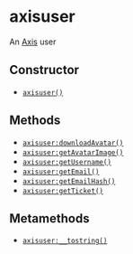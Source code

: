 axisuser
========

An [Axis](/axis) user

Constructor
-----------

* [`axisuser()`](axisuser.axisuser)

Methods
-------

* [`axisuser:downloadAvatar()`](axisuser.downloadAvatar)
* [`axisuser:getAvatarImage()`](axisuser.getAvatarImage)
* [`axisuser:getUsername()`](axisuser.getUsername)
* [`axisuser:getEmail()`](axisuser.getEmail)
* [`axisuser:getEmailHash()`](axisuser.getEmailHash)
* [`axisuser:getTicket()`](axisuser.getTicket)

Metamethods
-----------

* [`axisuser:__tostring()`](axisuser.__tostring)
